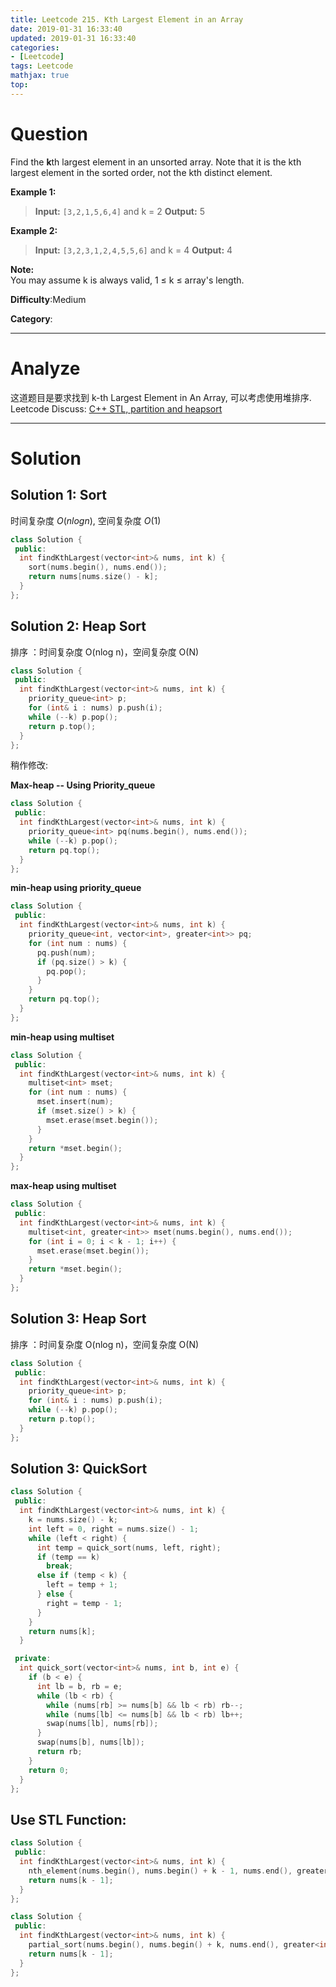 ```yaml
---
title: Leetcode 215. Kth Largest Element in an Array
date: 2019-01-31 16:33:40
updated: 2019-01-31 16:33:40
categories: 
- [Leetcode]
tags: Leetcode
mathjax: true
top:
---
```


# Question

Find the  **k**th largest element in an unsorted array. Note that it is the kth largest element in the sorted order, not the kth distinct element.

**Example 1:**

> **Input:** `[3,2,1,5,6,4]` and k = 2
> **Output:** 5

**Example 2:**

> **Input:** `[3,2,3,1,2,4,5,5,6]` and k = 4
> **Output:** 4

**Note:**  
You may assume k is always valid, 1 ≤ k ≤ array's length.

**Difficulty**:Medium

**Category**:

<!-- more -->

------------

# Analyze

这道题目是要求找到 k-th Largest Element in An Array, 可以考虑使用堆排序. Leetcode Discuss: [C++ STL, partition and heapsort](https://leetcode.com/problems/kth-largest-element-in-an-array/discuss/60309/C%2B%2B-STL-partition-and-heapsort)

------------

# Solution

## Solution 1: Sort

时间复杂度 $O(n log n)$, 空间复杂度 $O(1)$

```cpp
class Solution {
 public:
  int findKthLargest(vector<int>& nums, int k) {
    sort(nums.begin(), nums.end());
    return nums[nums.size() - k];
  }
};
```

## Solution 2: Heap Sort

排序 ：时间复杂度 O(nlog n)，空间复杂度 O(N)

```cpp
class Solution {
 public:
  int findKthLargest(vector<int>& nums, int k) {
    priority_queue<int> p;
    for (int& i : nums) p.push(i);
    while (--k) p.pop();
    return p.top();
  }
};
```

稍作修改:

**Max-heap -- Using Priority_queue**

```cpp
class Solution {
 public:
  int findKthLargest(vector<int>& nums, int k) {
    priority_queue<int> pq(nums.begin(), nums.end());
    while (--k) p.pop();
    return pq.top();
  }
};
```

**min-heap using priority_queue**

```cpp
class Solution {
 public:
  int findKthLargest(vector<int>& nums, int k) {
    priority_queue<int, vector<int>, greater<int>> pq;
    for (int num : nums) {
      pq.push(num);
      if (pq.size() > k) {
        pq.pop();
      }
    }
    return pq.top();
  }
};
```

**min-heap using multiset**

```cpp
class Solution {
 public:
  int findKthLargest(vector<int>& nums, int k) {
    multiset<int> mset;
    for (int num : nums) {
      mset.insert(num);
      if (mset.size() > k) {
        mset.erase(mset.begin());
      }
    }
    return *mset.begin();
  }
};
```

**max-heap using multiset**

```cpp
class Solution {
 public:
  int findKthLargest(vector<int>& nums, int k) {
    multiset<int, greater<int>> mset(nums.begin(), nums.end());
    for (int i = 0; i < k - 1; i++) {
      mset.erase(mset.begin());
    }
    return *mset.begin();
  }
};
```

## Solution 3: Heap Sort

排序 ：时间复杂度 O(nlog n)，空间复杂度 O(N)

```cpp
class Solution {
 public:
  int findKthLargest(vector<int>& nums, int k) {
    priority_queue<int> p;
    for (int& i : nums) p.push(i);
    while (--k) p.pop();
    return p.top();
  }
};
```

## Solution 3: QuickSort

```cpp
class Solution {
 public:
  int findKthLargest(vector<int>& nums, int k) {
    k = nums.size() - k;
    int left = 0, right = nums.size() - 1;
    while (left < right) {
      int temp = quick_sort(nums, left, right);
      if (temp == k)
        break;
      else if (temp < k) {
        left = temp + 1;
      } else {
        right = temp - 1;
      }
    }
    return nums[k];
  }

 private:
  int quick_sort(vector<int>& nums, int b, int e) {
    if (b < e) {
      int lb = b, rb = e;
      while (lb < rb) {
        while (nums[rb] >= nums[b] && lb < rb) rb--;
        while (nums[lb] <= nums[b] && lb < rb) lb++;
        swap(nums[lb], nums[rb]);
      }
      swap(nums[b], nums[lb]);
      return rb;
    }
    return 0;
  }
};
```

<!-- TODO: STL Function -->

## Use STL Function:

```cpp
class Solution {
 public:
  int findKthLargest(vector<int>& nums, int k) {
    nth_element(nums.begin(), nums.begin() + k - 1, nums.end(), greater<int>());
    return nums[k - 1];
  }
};
```

```cpp
class Solution {
 public:
  int findKthLargest(vector<int>& nums, int k) {
    partial_sort(nums.begin(), nums.begin() + k, nums.end(), greater<int>());
    return nums[k - 1];
  }
};
```